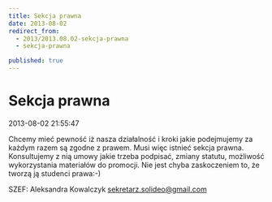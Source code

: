 ```yaml
---
title: Sekcja prawna
date: 2013-08-02
redirect_from: 
  - 2013/2013.08.02-sekcja-prawna
  - sekcja-prawna

published: true
---
```




# Sekcja prawna

<time>2013-08-02 21:55:47</time>



Chcemy mieć pewność iż nasza działalność i kroki jakie podejmujemy za każdym razem są zgodne z prawem. Musi więc istnieć sekcja prawna. Konsultujemy z nią umowy jakie trzeba podpisać, zmiany statutu, możliwość wykorzystania materiałów do promocji. Nie jest chyba zaskoczeniem to, że tworzą ją studenci prawa:-)
 
 SZEF: Aleksandra Kowalczyk
 sekretarz.solideo@gmail.com


<!--{{json:{"created_date":"2013-08-02 21:55:47","publish_down":"0000-00-00 00:00:00","id":"5263"}}}-->
